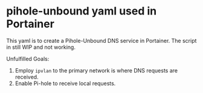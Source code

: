 ﻿# pihole-unbound yaml used in Portainer

This yaml is to create a Pihole-Unbound DNS service in Portainer. The script in still WIP and not working.

Unfulfilled Goals:
1. Employ `ipvlan` to the primary network is where DNS requests are received.
2. Enable Pi-hole to receive local requests.
